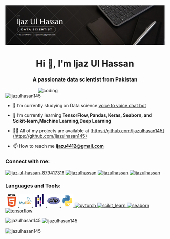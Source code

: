 ![logo](https://github.com/Ijazulhasan145/ijazulhasan145/blob/main/git.png)
<h1 align="center">Hi 👋, I'm Ijaz Ul Hassan</h1>
<h3 align="center">A passionate data scientist from Pakistan</h3>

<img align = "right" alt="coding" width="400" src="https://user-images.githubusercontent.com/55389276/140866485-8fb1c876-9a8f-4d6a-98dc-08c4981eaf70.gif">

<p align="left"> <img src="https://komarev.com/ghpvc/?username=ijazulhasan145&label=Profile%20views&color=0e75b6&style=flat" alt="ijazulhasan145" /> </p>

- 🔭 I’m currently studying on Data science [voice to voice chat bot](https://colab.research.google.com/drive/1X2NyG26WMHVeWVkEiBe5ETmiAEd0etA8#scrollTo=iAjA6uRIs621)

- 🌱 I’m currently learning **TensorFlow, Pandas, Keras, Seaborn, and Scikit-learn,Machine Learning,Deep Learning**

- 👨‍💻 All of my projects are available at [https://github.com/Ijazulhasan145](https://github.com/Ijazulhasan145)

- 📫 How to reach me **ijazu4412@gmail.com**

<h3 align="left">Connect with me:</h3>
<p align="left">
<a href="https://linkedin.com/in/ijaz-ul-hassan-879417316" target="blank"><img align="center" src="https://raw.githubusercontent.com/rahuldkjain/github-profile-readme-generator/master/src/images/icons/Social/linked-in-alt.svg" alt="ijaz-ul-hassan-879417316" height="30" width="40" /></a>
<a href="https://kaggle.com/ijazulhassan" target="blank"><img align="center" src="https://raw.githubusercontent.com/rahuldkjain/github-profile-readme-generator/master/src/images/icons/Social/kaggle.svg" alt="ijazulhassan" height="30" width="40" /></a>
<a href="https://fb.com/ijazulhassan" target="blank"><img align="center" src="https://raw.githubusercontent.com/rahuldkjain/github-profile-readme-generator/master/src/images/icons/Social/facebook.svg" alt="ijazulhassan" height="30" width="40" /></a>
<a href="https://instagram.com/ijazulhassan" target="blank"><img align="center" src="https://raw.githubusercontent.com/rahuldkjain/github-profile-readme-generator/master/src/images/icons/Social/instagram.svg" alt="ijazulhassan" height="30" width="40" /></a>
</p>

<h3 align="left">Languages and Tools:</h3>
<p align="left"> <a href="https://www.w3.org/html/" target="_blank" rel="noreferrer"> <img src="https://raw.githubusercontent.com/devicons/devicon/master/icons/html5/html5-original-wordmark.svg" alt="html5" width="40" height="40"/> </a> <a href="https://www.mysql.com/" target="_blank" rel="noreferrer"> <img src="https://raw.githubusercontent.com/devicons/devicon/master/icons/mysql/mysql-original-wordmark.svg" alt="mysql" width="40" height="40"/> </a> <a href="https://pandas.pydata.org/" target="_blank" rel="noreferrer"> <img src="https://raw.githubusercontent.com/devicons/devicon/2ae2a900d2f041da66e950e4d48052658d850630/icons/pandas/pandas-original.svg" alt="pandas" width="40" height="40"/> </a> <a href="https://www.php.net" target="_blank" rel="noreferrer"> <img src="https://raw.githubusercontent.com/devicons/devicon/master/icons/php/php-original.svg" alt="php" width="40" height="40"/> </a> <a href="https://www.python.org" target="_blank" rel="noreferrer"> <img src="https://raw.githubusercontent.com/devicons/devicon/master/icons/python/python-original.svg" alt="python" width="40" height="40"/> </a> <a href="https://pytorch.org/" target="_blank" rel="noreferrer"> <img src="https://www.vectorlogo.zone/logos/pytorch/pytorch-icon.svg" alt="pytorch" width="40" height="40"/> </a> <a href="https://scikit-learn.org/" target="_blank" rel="noreferrer"> <img src="https://upload.wikimedia.org/wikipedia/commons/0/05/Scikit_learn_logo_small.svg" alt="scikit_learn" width="40" height="40"/> </a> <a href="https://seaborn.pydata.org/" target="_blank" rel="noreferrer"> <img src="https://seaborn.pydata.org/_images/logo-mark-lightbg.svg" alt="seaborn" width="40" height="40"/> </a> <a href="https://www.tensorflow.org" target="_blank" rel="noreferrer"> <img src="https://www.vectorlogo.zone/logos/tensorflow/tensorflow-icon.svg" alt="tensorflow" width="40" height="40"/> </a> </p>

<p><img align="left" src="https://github-readme-stats.vercel.app/api/top-langs?username=ijazulhasan145&show_icons=true&locale=en&layout=compact" alt="ijazulhasan145" /></p>

<p>&nbsp;<img align="center" src="https://github-readme-stats.vercel.app/api?username=ijazulhasan145&show_icons=true&locale=en" alt="ijazulhasan145" /></p>

<p><img align="center" src="https://github-readme-streak-stats.herokuapp.com/?user=ijazulhasan145&" alt="ijazulhasan145" /></p>
